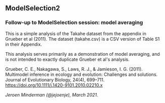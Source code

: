 ## ModelSelection2
### Follow-up to ModelSelection session: model averaging
 
This is a simple analysis of the Takahe dataset from the appendix in Grueber et al (2011).
The dataset (takahe.csv) is a CSV version of Table S1 in their Appendix.
 
This analysis serves primarily as a demonstration of model averaging, and is not intended to exactly duplicate
Grueber et al's analysis.

Grueber, C. E., Nakagawa, S., Laws, R. J., & Jamieson, I. G. (2011). Multimodel inference in ecology and evolution: Challenges and solutions. Journal of Evolutionary Biology, 24(4), 699–711. https://doi.org/10.1111/j.1420-9101.2010.02210.x

_Jeroen Minderman (@jejoenje), March 2021_.
